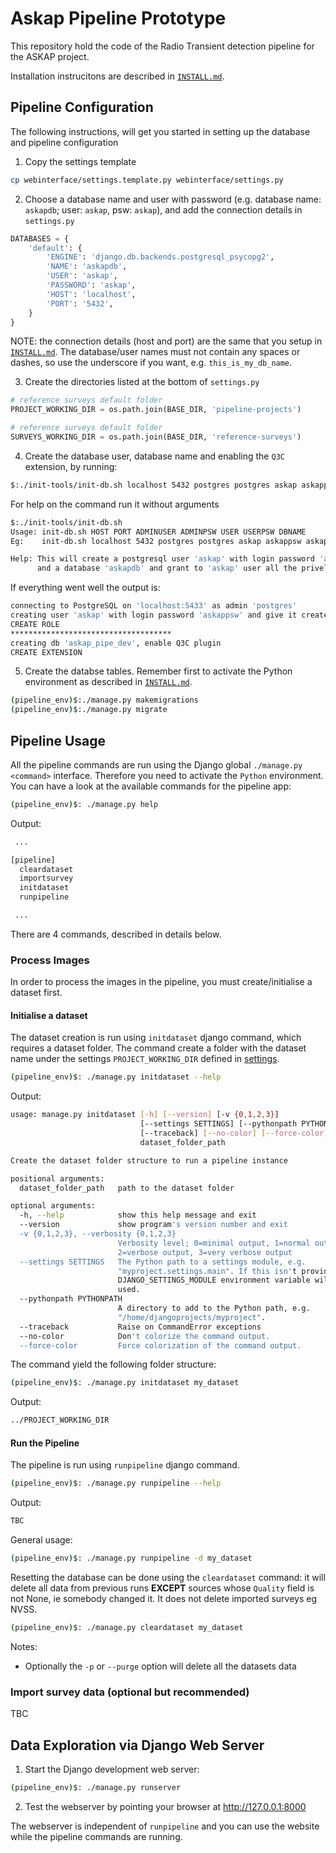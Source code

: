 # Askap Pipeline Prototype
This repository hold the code of the Radio Transient detection pipeline for the ASKAP project.

Installation instrucitons are described in [`INSTALL.md`](./INSTALL.md).

## Pipeline Configuration
The following instructions, will get you started in setting up the database and pipeline configuration
1. Copy the settings template

```bash
cp webinterface/settings.template.py webinterface/settings.py
```

2. Choose a database name and user with password (e.g. database name: `askapdb`; user: `askap`, psw: `askap`), and add the connection details in `settings.py`

```Python
DATABASES = {
    'default': {
        'ENGINE': 'django.db.backends.postgresql_psycopg2',
        'NAME': 'askapdb',
        'USER': 'askap',
        'PASSWORD': 'askap',
        'HOST': 'localhost',
        'PORT': '5432',
    }
}
```

NOTE: the connection details (host and port) are the same that you setup in [`INSTALL.md`](./INSTALL.md). The database/user names must not contain any spaces or dashes, so use the underscore if you want, e.g. `this_is_my_db_name`.

3. Create the directories listed at the bottom of `settings.py`

```Python
# reference surveys default folder
PROJECT_WORKING_DIR = os.path.join(BASE_DIR, 'pipeline-projects')

# reference surveys default folder
SURVEYS_WORKING_DIR = os.path.join(BASE_DIR, 'reference-surveys')
```

4. Create the database user, database name and enabling the `Q3C` extension, by running:

```bash
$:./init-tools/init-db.sh localhost 5432 postgres postgres askap askappsw askapdb
```

  For help on the command run it without arguments

```bash
$:./init-tools/init-db.sh
Usage: init-db.sh HOST PORT ADMINUSER ADMINPSW USER USERPSW DBNAME
Eg:    init-db.sh localhost 5432 postgres postgres askap askappsw askapdb

Help: This will create a postgresql user 'askap' with login password 'askappsw'
      and a database 'askapdb' and grant to 'askap' user all the priveleges to 'askapdb'
```

  If everything went well the output is:

```bash
connecting to PostgreSQL on 'localhost:5433' as admin 'postgres'
creating user 'askap' with login password 'askappsw' and give it createdb privileges
CREATE ROLE
************************************
creating db 'askap_pipe_dev', enable Q3C plugin
CREATE EXTENSION
```

5. Create the databse tables. Remember first to activate the Python environment as described in [`INSTALL.md`](./INSTALL.md).

```bash
(pipeline_env)$:./manage.py makemigrations
(pipeline_env)$:./manage.py migrate
```

## Pipeline Usage
All the pipeline commands are run using the Django global `./manage.py <command>` interface. Therefore you need to activate the `Python` environment. You can have a look at the available commands for the pipeline app:

```bash
(pipeline_env)$: ./manage.py help
```

Output:

```bash
 ...

[pipeline]
  cleardataset
  importsurvey
  initdataset
  runpipeline

 ...
```

There are 4 commands, described in details below.

### Process Images
In order to process the images in the pipeline, you must create/initialise a dataset first.

#### Initialise a dataset
The dataset creation is run using `initdataset` django command, which requires a dataset folder. The command create a folder with the dataset name under the settings
`PROJECT_WORKING_DIR` defined in [settings](./webinterface/settings.template.py).

```bash
(pipeline_env)$: ./manage.py initdataset --help
```

Output:

```bash
usage: manage.py initdataset [-h] [--version] [-v {0,1,2,3}]
                             [--settings SETTINGS] [--pythonpath PYTHONPATH]
                             [--traceback] [--no-color] [--force-color]
                             dataset_folder_path

Create the dataset folder structure to run a pipeline instance

positional arguments:
  dataset_folder_path   path to the dataset folder

optional arguments:
  -h, --help            show this help message and exit
  --version             show program's version number and exit
  -v {0,1,2,3}, --verbosity {0,1,2,3}
                        Verbosity level; 0=minimal output, 1=normal output,
                        2=verbose output, 3=very verbose output
  --settings SETTINGS   The Python path to a settings module, e.g.
                        "myproject.settings.main". If this isn't provided, the
                        DJANGO_SETTINGS_MODULE environment variable will be
                        used.
  --pythonpath PYTHONPATH
                        A directory to add to the Python path, e.g.
                        "/home/djangoprojects/myproject".
  --traceback           Raise on CommandError exceptions
  --no-color            Don't colorize the command output.
  --force-color         Force colorization of the command output.
```

The command yield the following folder structure:

```bash
(pipeline_env)$: ./manage.py initdataset my_dataset
```

Output:

```bash
../PROJECT_WORKING_DIR

```

#### Run the Pipeline
The pipeline is run using `runpipeline` django command.

```bash
(pipeline_env)$: ./manage.py runpipeline --help
```

Output:
```bash
TBC
```

General usage:
```bash
(pipeline_env)$: ./manage.py runpipeline -d my_dataset
```

Resetting the database can be done using the `cleardataset` command: it will delete all data from previous runs __EXCEPT__ sources whose `Quality` field is not None, ie somebody changed it. It does not delete imported surveys eg NVSS.
```bash
(pipeline_env)$: ./manage.py cleardataset my_dataset
```

Notes:
- Optionally the `-p` or `--purge` option will delete all the datasets data

### Import survey data (optional but recommended)
TBC


## Data Exploration via Django Web Server

1. Start the Django development web server:

```bash
(pipeline_env)$: ./manage.py runserver
```

2. Test the webserver by pointing your browser at http://127.0.0.1:8000

The webserver is independent of `runpipeline` and you can use the website while the pipeline commands are running.
